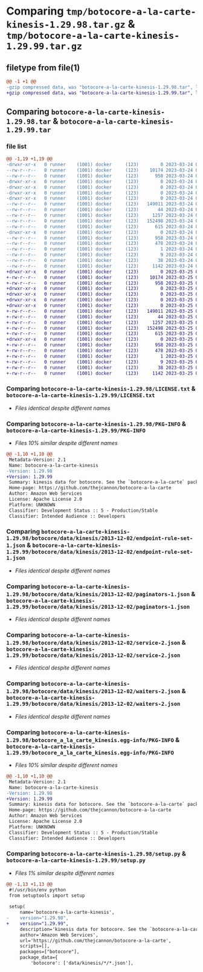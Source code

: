 # Comparing `tmp/botocore-a-la-carte-kinesis-1.29.98.tar.gz` & `tmp/botocore-a-la-carte-kinesis-1.29.99.tar.gz`

## filetype from file(1)

```diff
@@ -1 +1 @@
-gzip compressed data, was "botocore-a-la-carte-kinesis-1.29.98.tar", last modified: Fri Mar 24 01:24:25 2023, max compression
+gzip compressed data, was "botocore-a-la-carte-kinesis-1.29.99.tar", last modified: Sat Mar 25 01:22:48 2023, max compression
```

## Comparing `botocore-a-la-carte-kinesis-1.29.98.tar` & `botocore-a-la-carte-kinesis-1.29.99.tar`

### file list

```diff
@@ -1,19 +1,19 @@
-drwxr-xr-x   0 runner    (1001) docker     (123)        0 2023-03-24 01:24:25.081997 botocore-a-la-carte-kinesis-1.29.98/
--rw-r--r--   0 runner    (1001) docker     (123)    10174 2023-03-24 01:24:24.000000 botocore-a-la-carte-kinesis-1.29.98/LICENSE.txt
--rw-r--r--   0 runner    (1001) docker     (123)      958 2023-03-24 01:24:25.081997 botocore-a-la-carte-kinesis-1.29.98/PKG-INFO
-drwxr-xr-x   0 runner    (1001) docker     (123)        0 2023-03-24 01:24:25.081997 botocore-a-la-carte-kinesis-1.29.98/botocore/
-drwxr-xr-x   0 runner    (1001) docker     (123)        0 2023-03-24 01:24:25.081997 botocore-a-la-carte-kinesis-1.29.98/botocore/data/
-drwxr-xr-x   0 runner    (1001) docker     (123)        0 2023-03-24 01:24:25.081997 botocore-a-la-carte-kinesis-1.29.98/botocore/data/kinesis/
-drwxr-xr-x   0 runner    (1001) docker     (123)        0 2023-03-24 01:24:25.081997 botocore-a-la-carte-kinesis-1.29.98/botocore/data/kinesis/2013-12-02/
--rw-r--r--   0 runner    (1001) docker     (123)   149011 2023-03-24 01:23:57.000000 botocore-a-la-carte-kinesis-1.29.98/botocore/data/kinesis/2013-12-02/endpoint-rule-set-1.json
--rw-r--r--   0 runner    (1001) docker     (123)       44 2023-03-24 01:23:57.000000 botocore-a-la-carte-kinesis-1.29.98/botocore/data/kinesis/2013-12-02/examples-1.json
--rw-r--r--   0 runner    (1001) docker     (123)     1257 2023-03-24 01:23:57.000000 botocore-a-la-carte-kinesis-1.29.98/botocore/data/kinesis/2013-12-02/paginators-1.json
--rw-r--r--   0 runner    (1001) docker     (123)   152498 2023-03-24 01:23:57.000000 botocore-a-la-carte-kinesis-1.29.98/botocore/data/kinesis/2013-12-02/service-2.json
--rw-r--r--   0 runner    (1001) docker     (123)      615 2023-03-24 01:23:57.000000 botocore-a-la-carte-kinesis-1.29.98/botocore/data/kinesis/2013-12-02/waiters-2.json
-drwxr-xr-x   0 runner    (1001) docker     (123)        0 2023-03-24 01:24:25.081997 botocore-a-la-carte-kinesis-1.29.98/botocore_a_la_carte_kinesis.egg-info/
--rw-r--r--   0 runner    (1001) docker     (123)      958 2023-03-24 01:24:25.000000 botocore-a-la-carte-kinesis-1.29.98/botocore_a_la_carte_kinesis.egg-info/PKG-INFO
--rw-r--r--   0 runner    (1001) docker     (123)      478 2023-03-24 01:24:25.000000 botocore-a-la-carte-kinesis-1.29.98/botocore_a_la_carte_kinesis.egg-info/SOURCES.txt
--rw-r--r--   0 runner    (1001) docker     (123)        1 2023-03-24 01:24:25.000000 botocore-a-la-carte-kinesis-1.29.98/botocore_a_la_carte_kinesis.egg-info/dependency_links.txt
--rw-r--r--   0 runner    (1001) docker     (123)        9 2023-03-24 01:24:25.000000 botocore-a-la-carte-kinesis-1.29.98/botocore_a_la_carte_kinesis.egg-info/top_level.txt
--rw-r--r--   0 runner    (1001) docker     (123)       38 2023-03-24 01:24:25.081997 botocore-a-la-carte-kinesis-1.29.98/setup.cfg
--rw-r--r--   0 runner    (1001) docker     (123)     1142 2023-03-24 01:24:24.000000 botocore-a-la-carte-kinesis-1.29.98/setup.py
+drwxr-xr-x   0 runner    (1001) docker     (123)        0 2023-03-25 01:22:48.651919 botocore-a-la-carte-kinesis-1.29.99/
+-rw-r--r--   0 runner    (1001) docker     (123)    10174 2023-03-25 01:22:48.000000 botocore-a-la-carte-kinesis-1.29.99/LICENSE.txt
+-rw-r--r--   0 runner    (1001) docker     (123)      958 2023-03-25 01:22:48.651919 botocore-a-la-carte-kinesis-1.29.99/PKG-INFO
+drwxr-xr-x   0 runner    (1001) docker     (123)        0 2023-03-25 01:22:48.651919 botocore-a-la-carte-kinesis-1.29.99/botocore/
+drwxr-xr-x   0 runner    (1001) docker     (123)        0 2023-03-25 01:22:48.651919 botocore-a-la-carte-kinesis-1.29.99/botocore/data/
+drwxr-xr-x   0 runner    (1001) docker     (123)        0 2023-03-25 01:22:48.651919 botocore-a-la-carte-kinesis-1.29.99/botocore/data/kinesis/
+drwxr-xr-x   0 runner    (1001) docker     (123)        0 2023-03-25 01:22:48.651919 botocore-a-la-carte-kinesis-1.29.99/botocore/data/kinesis/2013-12-02/
+-rw-r--r--   0 runner    (1001) docker     (123)   149011 2023-03-25 01:22:12.000000 botocore-a-la-carte-kinesis-1.29.99/botocore/data/kinesis/2013-12-02/endpoint-rule-set-1.json
+-rw-r--r--   0 runner    (1001) docker     (123)       44 2023-03-25 01:22:12.000000 botocore-a-la-carte-kinesis-1.29.99/botocore/data/kinesis/2013-12-02/examples-1.json
+-rw-r--r--   0 runner    (1001) docker     (123)     1257 2023-03-25 01:22:12.000000 botocore-a-la-carte-kinesis-1.29.99/botocore/data/kinesis/2013-12-02/paginators-1.json
+-rw-r--r--   0 runner    (1001) docker     (123)   152498 2023-03-25 01:22:12.000000 botocore-a-la-carte-kinesis-1.29.99/botocore/data/kinesis/2013-12-02/service-2.json
+-rw-r--r--   0 runner    (1001) docker     (123)      615 2023-03-25 01:22:12.000000 botocore-a-la-carte-kinesis-1.29.99/botocore/data/kinesis/2013-12-02/waiters-2.json
+drwxr-xr-x   0 runner    (1001) docker     (123)        0 2023-03-25 01:22:48.651919 botocore-a-la-carte-kinesis-1.29.99/botocore_a_la_carte_kinesis.egg-info/
+-rw-r--r--   0 runner    (1001) docker     (123)      958 2023-03-25 01:22:48.000000 botocore-a-la-carte-kinesis-1.29.99/botocore_a_la_carte_kinesis.egg-info/PKG-INFO
+-rw-r--r--   0 runner    (1001) docker     (123)      478 2023-03-25 01:22:48.000000 botocore-a-la-carte-kinesis-1.29.99/botocore_a_la_carte_kinesis.egg-info/SOURCES.txt
+-rw-r--r--   0 runner    (1001) docker     (123)        1 2023-03-25 01:22:48.000000 botocore-a-la-carte-kinesis-1.29.99/botocore_a_la_carte_kinesis.egg-info/dependency_links.txt
+-rw-r--r--   0 runner    (1001) docker     (123)        9 2023-03-25 01:22:48.000000 botocore-a-la-carte-kinesis-1.29.99/botocore_a_la_carte_kinesis.egg-info/top_level.txt
+-rw-r--r--   0 runner    (1001) docker     (123)       38 2023-03-25 01:22:48.651919 botocore-a-la-carte-kinesis-1.29.99/setup.cfg
+-rw-r--r--   0 runner    (1001) docker     (123)     1142 2023-03-25 01:22:48.000000 botocore-a-la-carte-kinesis-1.29.99/setup.py
```

### Comparing `botocore-a-la-carte-kinesis-1.29.98/LICENSE.txt` & `botocore-a-la-carte-kinesis-1.29.99/LICENSE.txt`

 * *Files identical despite different names*

### Comparing `botocore-a-la-carte-kinesis-1.29.98/PKG-INFO` & `botocore-a-la-carte-kinesis-1.29.99/PKG-INFO`

 * *Files 10% similar despite different names*

```diff
@@ -1,10 +1,10 @@
 Metadata-Version: 2.1
 Name: botocore-a-la-carte-kinesis
-Version: 1.29.98
+Version: 1.29.99
 Summary: kinesis data for botocore. See the `botocore-a-la-carte` package for more info.
 Home-page: https://github.com/thejcannon/botocore-a-la-carte
 Author: Amazon Web Services
 License: Apache License 2.0
 Platform: UNKNOWN
 Classifier: Development Status :: 5 - Production/Stable
 Classifier: Intended Audience :: Developers
```

### Comparing `botocore-a-la-carte-kinesis-1.29.98/botocore/data/kinesis/2013-12-02/endpoint-rule-set-1.json` & `botocore-a-la-carte-kinesis-1.29.99/botocore/data/kinesis/2013-12-02/endpoint-rule-set-1.json`

 * *Files identical despite different names*

### Comparing `botocore-a-la-carte-kinesis-1.29.98/botocore/data/kinesis/2013-12-02/paginators-1.json` & `botocore-a-la-carte-kinesis-1.29.99/botocore/data/kinesis/2013-12-02/paginators-1.json`

 * *Files identical despite different names*

### Comparing `botocore-a-la-carte-kinesis-1.29.98/botocore/data/kinesis/2013-12-02/service-2.json` & `botocore-a-la-carte-kinesis-1.29.99/botocore/data/kinesis/2013-12-02/service-2.json`

 * *Files identical despite different names*

### Comparing `botocore-a-la-carte-kinesis-1.29.98/botocore/data/kinesis/2013-12-02/waiters-2.json` & `botocore-a-la-carte-kinesis-1.29.99/botocore/data/kinesis/2013-12-02/waiters-2.json`

 * *Files identical despite different names*

### Comparing `botocore-a-la-carte-kinesis-1.29.98/botocore_a_la_carte_kinesis.egg-info/PKG-INFO` & `botocore-a-la-carte-kinesis-1.29.99/botocore_a_la_carte_kinesis.egg-info/PKG-INFO`

 * *Files 10% similar despite different names*

```diff
@@ -1,10 +1,10 @@
 Metadata-Version: 2.1
 Name: botocore-a-la-carte-kinesis
-Version: 1.29.98
+Version: 1.29.99
 Summary: kinesis data for botocore. See the `botocore-a-la-carte` package for more info.
 Home-page: https://github.com/thejcannon/botocore-a-la-carte
 Author: Amazon Web Services
 License: Apache License 2.0
 Platform: UNKNOWN
 Classifier: Development Status :: 5 - Production/Stable
 Classifier: Intended Audience :: Developers
```

### Comparing `botocore-a-la-carte-kinesis-1.29.98/setup.py` & `botocore-a-la-carte-kinesis-1.29.99/setup.py`

 * *Files 1% similar despite different names*

```diff
@@ -1,13 +1,13 @@
 #!/usr/bin/env python
 from setuptools import setup
 
 setup(
     name='botocore-a-la-carte-kinesis',
-    version="1.29.98",
+    version="1.29.99",
     description='kinesis data for botocore. See the `botocore-a-la-carte` package for more info.',
     author='Amazon Web Services',
     url='https://github.com/thejcannon/botocore-a-la-carte',
     scripts=[],
     packages=["botocore"],
     package_data={
         'botocore': ['data/kinesis/*/*.json'],
```

